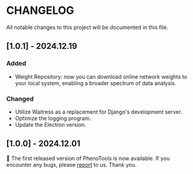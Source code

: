 # CHANGELOG

All notable changes to this project will be documented in this file.

## [1.0.1] - 2024.12.19

### Added

- Weight Repository: now you can download online network weights to your local system, enabling a broader spectrum of data analysis.

### Changed

- Utilize Waitress as a replacement for Django's development server.
- Optimize the logging program.
- Update the Electron version.

## [1.0.0] - 2024.12.01

🎉 The first released version of PhenoTools is now available. If you encounter any bugs, please [report](https://github.com/Jinlab-AiPhenomics/PhenoTools/issues) to us. Thank you.


